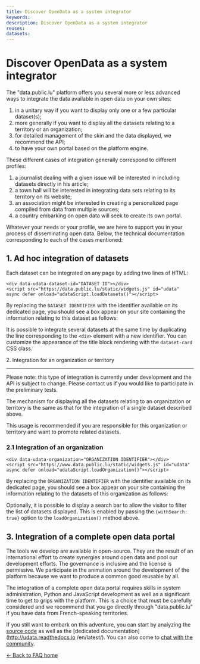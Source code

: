 ```yaml
---
title: Discover OpenData as a system integrator
keywords:
description: Discover OpenData as a system integrator
reuses:
datasets:
---
```


Discover OpenData as a system integrator
==========================================

The "data.public.lu" platform offers you several more or less advanced ways to integrate the data available in open data on your own sites:

1. in a unitary way if you want to display only one or a few particular dataset(s);
2. more generally if you want to display all the datasets relating to a territory or an organization;
3. for detailed management of the skin and the data displayed, we recommend the API;
4. to have your own portal based on the platform engine.

These different cases of integration generally correspond to different profiles:

1. a journalist dealing with a given issue will be interested in including datasets directly in his article;
2. a town hall will be interested in integrating data sets relating to its territory on its website;
3. an association might be interested in creating a personalized page compiled from data from multiple sources;
4. a country embarking on open data will seek to create its own portal.

Whatever your needs or your profile, we are here to support you in your process of disseminating open data. Below, the technical documentation corresponding to each of the cases mentioned:

1\. Ad hoc integration of datasets
----------------------------------------------

Each dataset can be integrated on any page by adding two lines of HTML:

    <div data-udata-dataset-id="DATASET ID"></div>
    <script src="https://data.public.lu/static/widgets.js" id="udata" async defer onload="udataScript.loadDatasets()"></script>
    

By replacing the `DATASET IDENTIFIER` with the identifier available on its dedicated page, you should see a box appear on your site containing the information relating to this dataset as follows:

It is possible to integrate several datasets at the same time by duplicating the line corresponding to the `<div>` element with a new identifier. You can customize the appearance of the title block rendering with the `dataset-card` CSS class.

2\. Integration for an organization or territory
-------------------------------------------------- ----

Please note: this type of integration is currently under development and the API is subject to change. Please contact us if you would like to participate in the preliminary tests.

The mechanism for displaying all the datasets relating to an organization or territory is the same as that for the integration of a single dataset described above.

This usage is recommended if you are responsible for this organization or territory and want to promote related datasets.

### 2.1 Integration of an organization

    <div data-udata-organization="ORGANIZATION IDENTIFIER"></div>
    <script src="https://www.data.public.lu/static/widgets.js" id="udata" async defer onload="udataScript.loadOrganization()"></script>
    

By replacing the `ORGANIZATION IDENTIFIER` with the identifier available on its dedicated page, you should see a box appear on your site containing the information relating to the datasets of this organization as follows:

Optionally, it is possible to display a search bar to allow the visitor to filter the list of datasets displayed. This is enabled by passing the `{withSearch: true}` option to the `loadOrganization()` method above.

3\. Integration of a complete open data portal
----------------------------------------------

The tools we develop are available in open-source. They are the result of an international effort to create synergies around open data and pool our development efforts. The governance is inclusive and the license is permissive. We participate in the animation around the development of the platform because we want to produce a common good reusable by all.

The integration of a complete open data portal requires skills in system administration, Python and JavaScript development as well as a significant time to get to grips with the platform. This is a choice that must be carefully considered and we recommend that you go directly through "data.public.lu" if you have data from French-speaking territories.

If you still want to embark on this adventure, you can start by analyzing the [source code](https://github.com/opendatateam/udata) as well as the [dedicated documentation](http://udata.readthedocs.io /en/latest/). You can also come to [chat with the community](https://gitter.im/opendatateam/udata).


[← Back to FAQ home](/en/pages/faq/)
